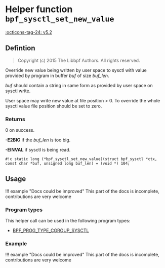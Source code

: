 # Helper function `bpf_sysctl_set_new_value`

<!-- [FEATURE_TAG](bpf_sysctl_set_new_value) -->
[:octicons-tag-24: v5.2](https://github.com/torvalds/linux/commit/4e63acdff864654cee0ac5aaeda3913798ee78f6)
<!-- [/FEATURE_TAG] -->

## Defintion

> Copyright (c) 2015 The Libbpf Authors. All rights reserved.


<!-- [HELPER_FUNC_DEF] -->
Override new value being written by user space to sysctl with value provided by program in buffer _buf_ of size _buf_len_.

_buf_ should contain a string in same form as provided by user space on sysctl write.

User space may write new value at file position > 0. To override the whole sysctl value file position should be set to zero.

### Returns

0 on success.

**-E2BIG** if the _buf_len_ is too big.

**-EINVAL** if sysctl is being read.

`#!c static long (*bpf_sysctl_set_new_value)(struct bpf_sysctl *ctx, const char *buf, unsigned long buf_len) = (void *) 104;`
<!-- [/HELPER_FUNC_DEF] -->

## Usage

!!! example "Docs could be improved"
    This part of the docs is incomplete, contributions are very welcome

### Program types

This helper call can be used in the following program types:

<!-- DO NOT EDIT MANUALLY -->
<!-- [HELPER_FUNC_PROG_REF] -->
 * [BPF_PROG_TYPE_CGROUP_SYSCTL](../program-type/BPF_PROG_TYPE_CGROUP_SYSCTL.md)
<!-- [/HELPER_FUNC_PROG_REF] -->

### Example

!!! example "Docs could be improved"
    This part of the docs is incomplete, contributions are very welcome
